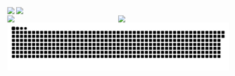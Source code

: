 <img src="https://github-readme-stats.vercel.app/api?username=CHB-learner&show_icons=true&theme=tokyonight" /> 
<img src="https://github-stats.ubrong.com/api/top-langs/?username=CHB-learner&layout=compact&theme=tokyonight" />



<div>
  <img src="https://stats.justsong.cn/api/github?username=CHB-learner&theme=dark&lang=zh-CN" style="float: left; width: 50%;" />
  <img src="https://stats.justsong.cn/api/bilibili/?id=82123444&theme=dark&lang=zh-CN" style="float: right; width: 50%;" />
</div>




<picture>
  <source media="(prefers-color-scheme: dark)" srcset="https://raw.githubusercontent.com/CHB-learner/CHB-learner/output/github-contribution-grid-snake-dark.svg">
  <source media="(prefers-color-scheme: light)" srcset="https://raw.githubusercontent.com/CHB-learner/CHB-learner/output/github-contribution-grid-snake.svg">
  <img alt="github contribution grid snake animation" src="https://raw.githubusercontent.com/CHB-learner/CHB-learner/output/github-contribution-grid-snake.svg">
</picture>
